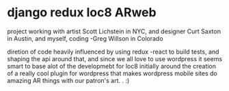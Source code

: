 # django redux loc8 ARweb

project working with artist Scott Lichstein in NYC, and designer Curt Saxton in Austin, and myself, coding -Greg Willson in Colorado

diretion of code heavily influenced by using redux -react to build tests, and shaping the api around that, and since we all love to use wordpress it seems smart to base alot of the developmebt for loc8 initially around the creation of a really cool plugin for wordpress that makes wordpress mobile sites do amazing AR things with our patron's art. .  :)
